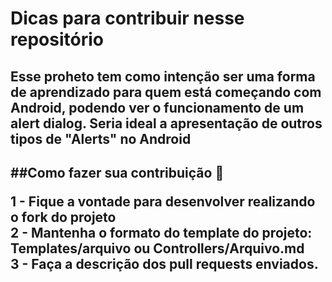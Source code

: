 <h1> Dicas para contribuir nesse repositório</h1>

<h2> Esse proheto tem como intenção ser uma forma de aprendizado para quem está começando com Android, podendo 
ver o funcionamento de um alert dialog. Seria ideal a apresentação de outros tipos de "Alerts" no Android <h2>

##Como fazer sua contribuição :book:

1 - Fique a vontade para desenvolver realizando o fork do projeto </br>
2 - Mantenha o formato do template do projeto: Templates/arquivo ou Controllers/Arquivo.md </br>
3 - Faça a descrição dos pull requests enviados.</br>


